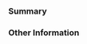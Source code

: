 ### Summary

 <!--
 Link to the issue describing the bug that you're fixing.
 Provide a general description of the code changes in your pull request.
 -->

 ### Other Information

 <!--
 If there's anything else that's important and relevant to your pull request, 
 mention that information here.
 -->
